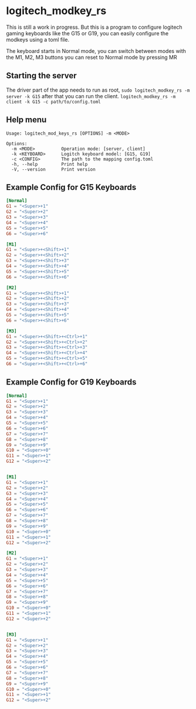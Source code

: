 # logitech_modkey_rs

This is still a work in progress.
But this is a program to configure logitech gaming keyboards like the G15 or G19,
you can easily configure the modkeys using a toml file.
 
The keyboard starts in Normal mode, you can switch between modes with the M1, M2, M3 buttons
you can reset to Normal mode by pressing MR

## Starting the server
The driver part of the app needs to run as root,
`sudo logitech_modkey_rs -m server -k G15`
after that you can run the client.
`logitech_modkey_rs -m client -k G15 -c path/to/config.toml`

## Help menu

```
Usage: logitech_mod_keys_rs [OPTIONS] -m <MODE>

Options:
  -m <MODE>          Operation mode: [server, client]
  -k <KEYBOARD>      Logitch keyboard model: [G15, G19]
  -c <CONFIG>        The path to the mapping config.toml
  -h, --help         Print help
  -V, --version      Print version

```


## Example Config for G15 Keyboards

```toml
[Normal]
G1 = "<Super>+1"
G2 = "<Super>+2"
G3 = "<Super>+3"
G4 = "<Super>+4"
G5 = "<Super>+5"
G6 = "<Super>+6"

[M1]
G1 = "<Super>+<Shift>+1"
G2 = "<Super>+<Shift>+2"
G3 = "<Super>+<Shift>+3"
G4 = "<Super>+<Shift>+4"
G5 = "<Super>+<Shift>+5"
G6 = "<Super>+<Shift>+6"

[M2]
G1 = "<Super>+<Shift>+1"
G2 = "<Super>+<Shift>+2"
G3 = "<Super>+<Shift>+3"
G4 = "<Super>+<Shift>+4"
G5 = "<Super>+<Shift>+5"
G6 = "<Super>+<Shift>+6"

[M3]
G1 = "<Super>+<Shift>+<Ctrl>+1"
G2 = "<Super>+<Shift>+<Ctrl>+2"
G3 = "<Super>+<Shift>+<Ctrl>+3"
G4 = "<Super>+<Shift>+<Ctrl>+4"
G5 = "<Super>+<Shift>+<Ctrl>+5"
G6 = "<Super>+<Shift>+<Ctrl>+6"

```



## Example Config for G19 Keyboards


```toml
[Normal]
G1 = "<Super>+1"
G2 = "<Super>+2"
G3 = "<Super>+3"
G4 = "<Super>+4"
G5 = "<Super>+5"
G6 = "<Super>+6"
G7 = "<Super>+7"
G8 = "<Super>+8"
G9 = "<Super>+9"
G10 = "<Super>+0"
G11 = "<Super>+1"
G12 = "<Super>+2"


[M1]
G1 = "<Super>+1"
G2 = "<Super>+2"
G3 = "<Super>+3"
G4 = "<Super>+4"
G5 = "<Super>+5"
G6 = "<Super>+6"
G7 = "<Super>+7"
G8 = "<Super>+8"
G9 = "<Super>+9"
G10 = "<Super>+0"
G11 = "<Super>+1"
G12 = "<Super>+2"

[M2]
G1 = "<Super>+1"
G2 = "<Super>+2"
G3 = "<Super>+3"
G4 = "<Super>+4"
G5 = "<Super>+5"
G6 = "<Super>+6"
G7 = "<Super>+7"
G8 = "<Super>+8"
G9 = "<Super>+9"
G10 = "<Super>+0"
G11 = "<Super>+1"
G12 = "<Super>+2"


[M3]
G1 = "<Super>+1"
G2 = "<Super>+2"
G3 = "<Super>+3"
G4 = "<Super>+4"
G5 = "<Super>+5"
G6 = "<Super>+6"
G7 = "<Super>+7"
G8 = "<Super>+8"
G9 = "<Super>+9"
G10 = "<Super>+0"
G11 = "<Super>+1"
G12 = "<Super>+2"


```
